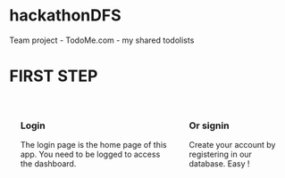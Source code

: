 # hackathonDFS
Team project - TodoMe.com - my shared todolists
<!DOCTYPE html>
<h1>FIRST STEP</h1>
<div style="display : flex; flex-direction : row; justify-content : space-between;">
  <div style="padding:20px">
    <h3>Login</h3>
    <p>The login page is the home page of this app. You need to be logged to access the dashboard.</p>
  </div>
  <div style="padding:20px">
    <h3>Or signin</h3>
    <p>Create your account by registering in our database. Easy !</p>
  </div>
</div>
<html>
